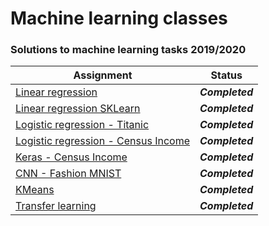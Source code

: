 # Machine learning classes
### Solutions to machine learning tasks 2019/2020

| Assignment | Status |
| --- | --- | 
| [Linear regression](https://github.com/orgonek/PythonClasses/blob/master/machine%20learning/LinearRegression/Linear_Regression.ipynb) | ***Completed*** | 
| [Linear regression SKLearn](https://github.com/orgonek/PythonClasses/blob/master/machine%20learning/LinearRegressionSKLearn/LinearRegressionSKLearn%20-%20Empty.ipynb) | ***Completed*** |
| [Logistic regression - Titanic](https://github.com/orgonek/PythonClasses/blob/master/machine%20learning/Titanic/Titanic_empty.ipynb) | ***Completed*** | 
| [Logistic regression - Census Income](https://github.com/orgonek/PythonClasses/blob/master/machine%20learning/LogisticRegressionCensus/LogisticRegressionTask.ipynb) | ***Completed*** | 
| [Keras - Census Income ](https://github.com/orgonek/PythonClasses/blob/master/machine%20learning/CensusKeras/census_keras_empty.ipynb) | ***Completed*** | 
| [CNN - Fashion MNIST ](https://github.com/orgonek/PythonClasses/blob/master/machine%20learning/CNN/CNN.ipynb) | ***Completed*** |
| [KMeans](https://github.com/orgonek/PythonClasses/blob/master/machine%20learning/KMeans/KMeans.ipynb) | ***Completed*** | 
| [Transfer learning](https://github.com/orgonek/PythonClasses/blob/master/machine%20learning/Xception/Xception.ipynb) | ***Completed*** | 
